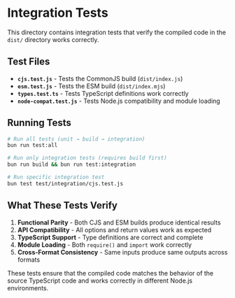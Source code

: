 # Integration Tests

This directory contains integration tests that verify the compiled code in the `dist/` directory works correctly.

## Test Files

- **`cjs.test.js`** - Tests the CommonJS build (`dist/index.js`)
- **`esm.test.js`** - Tests the ESM build (`dist/index.mjs`)  
- **`types.test.ts`** - Tests TypeScript definitions work correctly
- **`node-compat.test.js`** - Tests Node.js compatibility and module loading

## Running Tests

```bash
# Run all tests (unit → build → integration)
bun run test:all

# Run only integration tests (requires build first)
bun run build && bun run test:integration

# Run specific integration test
bun test test/integration/cjs.test.js
```

## What These Tests Verify

1. **Functional Parity** - Both CJS and ESM builds produce identical results
2. **API Compatibility** - All options and return values work as expected
3. **TypeScript Support** - Type definitions are correct and complete
4. **Module Loading** - Both `require()` and `import` work correctly
5. **Cross-Format Consistency** - Same inputs produce same outputs across formats

These tests ensure that the compiled code matches the behavior of the source TypeScript code and works correctly in different Node.js environments.